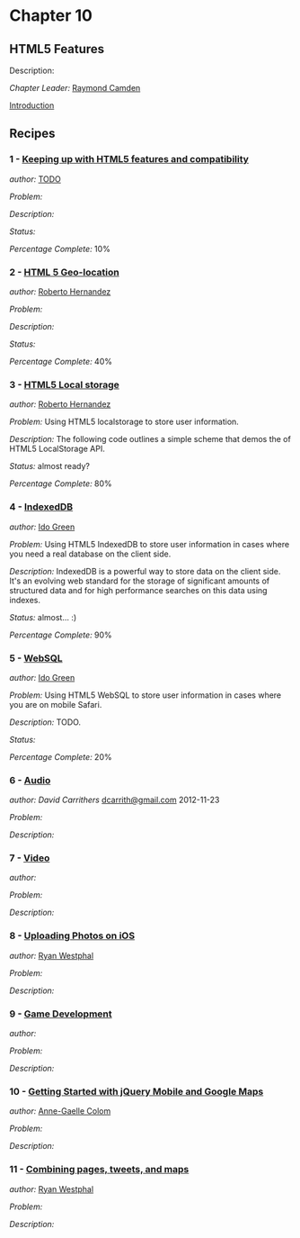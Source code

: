 # Chapter 10

## HTML5 Features

Description: 

*Chapter Leader:* <a href="mailto:raymondcamden@gmail.com">Raymond Camden</a>

<a href="/jquerymobilecookbook/book/blob/master/10-html5-features/introduction.adoc">Introduction</a>

## Recipes

### 1 - <a href="/jquerymobilecookbook/book/blob/master/10-html5-features/recipe-1.adoc">Keeping up with HTML5 features and compatibility</a>
*author:* <a href="mailto:TODO">TODO</a>

*Problem:* 

*Description:* 

*Status:* 

*Percentage Complete:* 10%

### 2 - <a href="/jquerymobilecookbook/book/blob/master/10-html5-features/recipe-2.adoc">HTML 5 Geo-location</a>
*author:* <a href="mailto:rhernandez@overridethis.com">Roberto Hernandez</a>

*Problem:* 

*Description:* 

*Status:* 

*Percentage Complete:* 40%


### 3 - <a href="/jquerymobilecookbook/book/blob/master/10-html5-features/recipe-3.adoc">HTML5 Local storage</a>
*author:* <a href="mailto:rhernandez@overridethis.com">Roberto Hernandez</a>

*Problem:* Using HTML5 localstorage to store user information.

*Description:* The following code outlines a simple scheme that demos the of HTML5 LocalStorage API.

*Status:* almost ready?

*Percentage Complete:* 80%

### 4 - <a href="/jquerymobilecookbook/book/blob/master/10-html5-features/recipe-4.adoc">IndexedDB</a>
*author:* <a href="http://plus.ly/greenido">Ido Green</a>

*Problem:* Using HTML5 IndexedDB to store user information in cases where you need a real database on the client side.

*Description:* IndexedDB is a powerful way to store data on the client side. It's an evolving web standard for the storage of significant amounts of structured data and for high performance searches on this data using indexes. 

*Status:* almost... :)

*Percentage Complete:* 90%

### 5 - <a href="/jquerymobilecookbook/book/blob/master/10-html5-features/recipe-5.adoc">WebSQL</a>
*author:* <a href="http://plus.ly/greenido">Ido Green</a>

*Problem:* Using HTML5 WebSQL to store user information in cases where you are on mobile Safari.

*Description:* TODO. 

*Status:* 

*Percentage Complete:* 20%

### 6 - <a href="/jquerymobilecookbook/book/blob/master/10-html5-features/recipe-6.adoc">Audio</a>
*author: David Carrithers* <a href="mailto:dcarrith@gmail.com">dcarrith@gmail.com</a> 2012-11-23

*Problem:* 

*Description:* 

### 7 - <a href="/jquerymobilecookbook/book/blob/master/10-html5-features/recipe-7.adoc">Video</a>
*author:* <a href="mailto:"></a>

*Problem:* 

*Description:* 

### 8 - <a href="/jquerymobilecookbook/book/blob/master/10-html5-features/recipe-8.adoc">Uploading Photos on iOS</a>
*author:* <a href="mailto:ryan@trippingthebits.com">Ryan Westphal</a>

*Problem:* 

*Description:* 

### 9 - <a href="/jquerymobilecookbook/book/blob/master/10-html5-features/recipe-9.adoc">Game Development</a>
*author:* <a href="mailto:"></a>

*Problem:* 

*Description:* 

### 10 - <a href="/jquerymobilecookbook/book/blob/master/10-html5-features/recipe-10.adoc">Getting Started with jQuery Mobile and Google Maps</a>
*author:* <a href="mailto:coloma@westminster.ac.uk">Anne-Gaelle Colom</a>

*Problem:* 

*Description:* 

### 11 - <a href="/jquerymobilecookbook/book/blob/master/10-html5-features/recipe-11.adoc">Combining pages, tweets, and maps</a>
*author:* <a href="mailto:ryan@trippingthebits.com">Ryan Westphal</a>

*Problem:* 

*Description:* 
